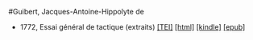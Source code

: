 #Guibert, Jacques-Antoine-Hippolyte de

* 1772, Essai général de tactique (extraits)  <a class="file tei" href="https://hurlus.github.io/tei/guibert1772_tactique.xml">[TEI]</a>  <a class="file html" href="https://hurlus.github.io/guibert/guibert1772_tactique.html">[html]</a>  <a class="file mobi" href="https://hurlus.github.io/guibert/guibert1772_tactique.mobi">[kindle]</a>  <a class="file epub" href="https://hurlus.github.io/guibert/guibert1772_tactique.epub">[epub]</a> 
